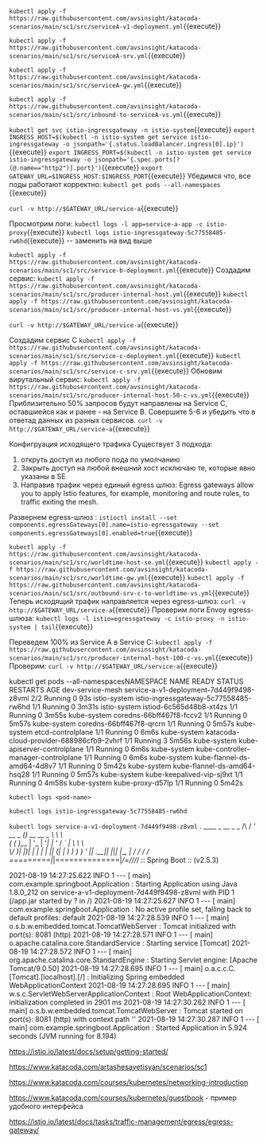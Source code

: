 
`kubectl apply -f https://raw.githubusercontent.com/avsinsight/katacoda-scenarios/main/sc1/src/serviceA-v1-deployment.yml`{{execute}}

`kubectl apply -f https://raw.githubusercontent.com/avsinsight/katacoda-scenarios/main/sc1/src/serviceA-srv.yml`{{execute}}

`kubectl apply -f https://raw.githubusercontent.com/avsinsight/katacoda-scenarios/main/sc1/src/serviceA-gw.yml`{{execute}}

`kubectl apply -f https://raw.githubusercontent.com/avsinsight/katacoda-scenarios/main/sc1/src/inbound-to-serviceA-vs.yml`{{execute}}

`kubectl get svc istio-ingressgateway -n istio-system`{{execute}}
`export INGRESS_HOST=$(kubectl -n istio-system get service istio-ingressgateway -o jsonpath='{.status.loadBalancer.ingress[0].ip}')`{{execute}}
`export INGRESS_PORT=$(kubectl -n istio-system get service istio-ingressgateway -o jsonpath='{.spec.ports[?(@.name=="http2")].port}')`{{execute}}
`export GATEWAY_URL=$INGRESS_HOST:$INGRESS_PORT`{{execute}}
Убедимся что, все поды работают корректно:
`kubectl get pods --all-namespaces `{{execute}}

`curl -v http://$GATEWAY_URL/service-a`{{execute}}

Просмотрим логи:
`kubectl logs -l app=service-a-app -c istio-proxy`{{execute}}
`kubectl logs istio-ingressgateway-5c77558485-rw6hd`{{execute}} -- заменить на вид выше

`kubectl apply -f https://raw.githubusercontent.com/avsinsight/katacoda-scenarios/main/sc1/src/service-b-deployment.yml`{{execute}}
Создадим сервис: `kubectl apply -f https://raw.githubusercontent.com/avsinsight/katacoda-scenarios/main/sc1/src/producer-internal-host.yml`{{execute}}
`kubectl apply -f https://raw.githubusercontent.com/avsinsight/katacoda-scenarios/main/sc1/src/producer-internal-host-vs.yml`{{execute}}

`curl -v http://$GATEWAY_URL/service-a`{{execute}}

Создадим сервис С
`kubectl apply -f https://raw.githubusercontent.com/avsinsight/katacoda-scenarios/main/sc1/src/service-c-deployment.yml`{{execute}}
`kubectl apply -f https://raw.githubusercontent.com/avsinsight/katacoda-scenarios/main/sc1/src/service-c-srv.yml`{{execute}}
Обновим вирутальный сервис:
`kubectl apply -f https://raw.githubusercontent.com/avsinsight/katacoda-scenarios/main/sc1/src/producer-internal-host-50-c-vs.yml`{{execute}}
Приблизительно 50% запросов будут направлены на Service C, оставшиейся как и ранее - на Service B. Совершите 5-6 и убедить что в ответад данных из разных сервисов.
`curl -v http://$GATEWAY_URL/service-a`{{execute}}

Конфигруация исходящего трафика
Существует 3 подхода: 
1) откруть доступ из любого пода по умолчанию
2) Закрыть доступ на любой внешний хост исключаю те, которые явно указаны в SE 
3) Направив трафик через единый egress шлюз: Egress gateways allow you to apply Istio features, for example, monitoring and route rules, to traffic exiting the mesh. 

Развернем egress-шлюз : `istioctl install --set components.egressGateways[0].name=istio-egressgateway --set components.egressGateways[0].enabled=true`{{execute}}

`kubectl apply -f https://raw.githubusercontent.com/avsinsight/katacoda-scenarios/main/sc1/src/worldtime-host-se.yml`{{execute}}
`kubectl apply -f https://raw.githubusercontent.com/avsinsight/katacoda-scenarios/main/sc1/src/worldtime-gw.yml`{{execute}}
`kubectl apply -f https://raw.githubusercontent.com/avsinsight/katacoda-scenarios/main/sc1/src/outbound-srv-c-to-worldtime-vs.yml`{{execute}}
Теперь исходящий трафик направляется через egress-шлюз:
`curl -v http://$GATEWAY_URL/service-a`{{execute}}
Проверим логи Envoy egress-шлюза:
`kubectl logs -l istio=egressgateway -c istio-proxy -n istio-system | tail`{{execute}}

Переведем 100% из Service A в Service C:
`kubectl apply -f https://raw.githubusercontent.com/avsinsight/katacoda-scenarios/main/sc1/src/producer-internal-host-100-c-vs.yml`{{execute}}
Проверим:
`curl -v http://$GATEWAY_URL/service-a`{{execute}}




kubectl get pods --all-namespacesNAMESPACE          NAME                                       READY   STATUS    RESTARTS   AGE
dev-service-mesh   service-a-v1-deployment-7d449f9498-z8vml   2/2     Running   0          93s
istio-system       istio-ingressgateway-5c77558485-rw6hd      1/1     Running   0          3m31s
istio-system       istiod-6c565d48b8-xt4zs                    1/1     Running   0          3m55s
kube-system        coredns-66bff467f8-fccv2                   1/1     Running   0          5m57s
kube-system        coredns-66bff467f8-qrcrn                   1/1     Running   0          5m57s
kube-system        etcd-controlplane                          1/1     Running   0          6m6s
kube-system        katacoda-cloud-provider-688986cfb9-2vhrf   1/1     Running   3          5m56s
kube-system        kube-apiserver-controlplane                1/1     Running   0          6m6s
kube-system        kube-controller-manager-controlplane       1/1     Running   0          6m6s
kube-system        kube-flannel-ds-amd64-4d8v7                1/1     Running   0          5m42s
kube-system        kube-flannel-ds-amd64-hsq28                1/1     Running   0          5m57s
kube-system        kube-keepalived-vip-sj9xt                  1/1     Running   0          4m58s
kube-system        kube-proxy-d57lp                           1/1     Running   0          5m42s



`kubectl logs <pod-name>`

`kubectl logs istio-ingressgateway-5c77558485-rw6hd`

`kubectl logs service-a-v1-deployment-7d449f9498-z8vml`
.   ____          _            __ _ _
/\\ / ___'_ __ _ _(_)_ __  __ _ \ \ \ \
( ( )\___ | '_ | '_| | '_ \/ _` | \ \ \ \
\\/  ___)| |_)| | | | | || (_| |  ) ) ) )
'  |____| .__|_| |_|_| |_\__, | / / / /
=========|_|==============|___/=/_/_/_/
:: Spring Boot ::                (v2.5.3)

2021-08-19 14:27:25.622  INFO 1 --- [           main] com.example.springboot.Application       : Starting Application using Java 1.8.0_212 on service-a-v1-deployment-7d449f9498-z8vml with PID 1 (/app.jar started by ? in /)
2021-08-19 14:27:25.627  INFO 1 --- [           main] com.example.springboot.Application       : No active profile set, falling back to default profiles: default
2021-08-19 14:27:28.539  INFO 1 --- [           main] o.s.b.w.embedded.tomcat.TomcatWebServer  : Tomcat initialized with port(s): 8081 (http)
2021-08-19 14:27:28.571  INFO 1 --- [           main] o.apache.catalina.core.StandardService   : Starting service [Tomcat]
2021-08-19 14:27:28.572  INFO 1 --- [           main] org.apache.catalina.core.StandardEngine  : Starting Servlet engine: [Apache Tomcat/9.0.50]
2021-08-19 14:27:28.695  INFO 1 --- [           main] o.a.c.c.C.[Tomcat].[localhost].[/]       : Initializing Spring embedded WebApplicationContext
2021-08-19 14:27:28.695  INFO 1 --- [           main] w.s.c.ServletWebServerApplicationContext : Root WebApplicationContext: initialization completed in 2901 ms
2021-08-19 14:27:30.262  INFO 1 --- [           main] o.s.b.w.embedded.tomcat.TomcatWebServer  : Tomcat started on port(s): 8081 (http) with context path ''
2021-08-19 14:27:30.287  INFO 1 --- [           main] com.example.springboot.Application       : Started Application in 5.924 seconds (JVM running for 8.194)






https://istio.io/latest/docs/setup/getting-started/

https://www.katacoda.com/artashesavetisyan/scenarios/sc1

https://www.katacoda.com/courses/kubernetes/networking-introduction

https://www.katacoda.com/courses/kubernetes/guestbook - пример удобного интерфейса 

https://istio.io/latest/docs/tasks/traffic-management/egress/egress-gateway/